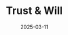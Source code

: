 ---  
layout: startup_page  
title: "Trust & Will"  
id: "trustandwill.com"  
permalink: "/trustwilltrustandwill.com03112025/"  
website: "https://www.trustandwill.com/"  
funding_round: "Series C"  
funding_amount: "$25M+"  
investors: "Moderne Ventures, FT Partners, Northwestern Mutual Future Ventures, UBS, Erie Strategic Ventures, and other strategic investors"  
about: "Trust & Will is a digital estate planning platform providing accessible and affordable solutions to help families protect their legacies. The platform offers attorney-approved documents tailored to individual state requirements, simplifying the estate planning and settlement process. They also partner with financial advisors, attorneys, and institutions to make legacy planning more inclusive."  
markets: "Fintech, AI"  
hq: "San Diego, California, United States"  
founded_year: "2017"  
linkedin: "https://www.linkedin.com/company/trustandwill/"  
twitter: ""  
instagram: ""  
facebook: ""  
crunchbase: ""  
pitchbook: ""  

date_display: "11-Mar-2025"  
date: "2025-03-11"

# SEO Optimization  
meta_title: "Trust & Will - Series C Funding ($25M+)"  
meta_description: "Trust & Will, Trust & Will is a digital estate planning platform providing accessible and affordable solutions to help families protect their legacies. The platform..."  
meta_keywords: "Trust & Will, Fintech, AI, Series C funding"  
canonical_url: "https://startup.projectstartups.com/trustwilltrustandwill.com03112025/"  
---